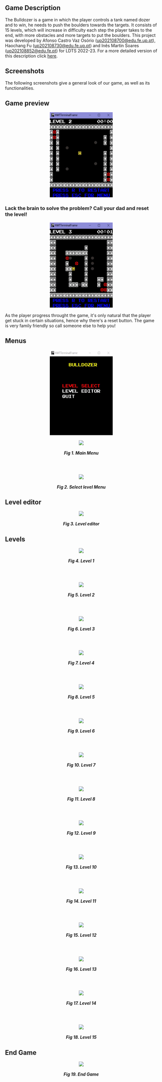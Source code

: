 ## Game Description

The Bulldozer is a game in which the player controls a tank named dozer and to win, he needs to push the boulders towards the targets. It consists of 15 levels, which will increase in difficulty each step the player takes to the end, with more obstacles and more targets to put the boulders.
This project was developed by Afonso Castro Vaz Osório (up202108700@edu.fe.up.pt), Haochang Fu (up202108730@edu.fe.up.pt) and Inês Martin Soares (up202108852@edu.fe.pt) for LDTS 2022-23.
For a more detailed version of this description click [here](./docs/README.md).

## Screenshots

The following screenshots give a general look of our game, as well as its functionalities.

## Game preview

<p align="center" justify="center">
<img src= "Docs/Gifs/play.gif" width="208" height="280"/>
</p>

### Lack the brain to solve the problem? Call your dad and **reset the level**!

<p align="center" justify="center">
<img src= "Docs/Gifs/reset.gif" width="208" height="280"/>
</p>
As the player progress throught the game, it's only natural that the player get stuck in certain situations, hence why there's a reset button. The game is very family friendly so call someone else to help you!

## Menus

<p align="center" justify="center">
<img src= "Docs/Gifs/SelectLevel.gif" width="208" height="280"/>
</p>

<p align="center" justify="center">
  <img src="Docs/Images/Screenshots/Captura de ecrã de 2022-12-21 21-19-26.png"/>
</p>
<p align="center">
  <b><i>Fig 1. Main Menu </i></b>
</p>  

<br>
<br />

<p align="center" justify="center">
  <img src="Docs/Images/Screenshots/Captura de ecrã de 2022-12-21 21-19-30.png"/>
</p>
<p align="center">
  <b><i>Fig 2. Select level Menu </i></b>  
</p>  

## Level editor

<p align="center" justify="center">
  <img src="Docs/Images/Screenshots/Captura de ecrã de 2022-12-21 21-19-37.png"/>
</p>
<p align="center">
  <b><i>Fig 3. Level editor </i></b>
</p>

## Levels

<p align="center" justify="center">
  <img src="Docs/Images/Screenshots/Captura de ecrã de 2022-12-21 21-13-43.png"/>
</p>
<p align="center">
  <b><i>Fig 4. Level 1 </i></b>
</p>

<br>
<br />

<p align="center" justify="center">
  <img src="Docs/Images/Screenshots/Captura de ecrã de 2022-12-21 21-15-31.png"/>
</p>
<p align="center">
  <b><i>Fig 5. Level 2 </i></b>
</p>

<br>
<br />

<p align="center" justify="center">
  <img src="Docs/Images/Screenshots/Captura de ecrã de 2022-12-21 21-15-44.png"/>
</p>
<p align="center">
  <b><i>Fig 6. Level 3 </i></b>
</p>

<br>
<br />

<p align="center" justify="center">
  <img src="Docs/Images/Screenshots/Captura de ecrã de 2022-12-21 21-15-52.png"/>
</p>
<p align="center">
  <b><i>Fig 7. Level 4 </i></b>
</p>

<br>
<br />

<p align="center" justify="center">
  <img src="Docs/Images/Screenshots/Captura de ecrã de 2022-12-21 21-16-02.png"/>
</p>
<p align="center">
  <b><i>Fig 8. Level 5 </i></b>
</p>

<br>
<br />

<p align="center" justify="center">
  <img src="Docs/Images/Screenshots/Captura de ecrã de 2022-12-21 21-16-11.png"/>
</p>
<p align="center">
  <b><i>Fig 9. Level 6 </i></b>
</p>

<br>
<br />

<p align="center" justify="center">
  <img src="Docs/Images/Screenshots/Captura de ecrã de 2022-12-21 21-16-59.png"/>
</p>
<p align="center">
  <b><i>Fig 10. Level 7 </i></b>
</p>

<br>
<br />

<p align="center" justify="center">
  <img src="Docs/Images/Screenshots/Captura de ecrã de 2022-12-21 21-17-08.png"/>
</p>
<p align="center">
  <b><i>Fig 11. Level 8 </i></b>
</p>

<br>
<br />

<p align="center" justify="center">
  <img src="Docs/Images/Screenshots/Captura de ecrã de 2022-12-21 21-17-15.png"/>
</p>
<p align="center">
  <b><i>Fig 12. Level 9 </i></b>
</p>

<br>
<br />

<p align="center" justify="center">
  <img src="Docs/Images/Screenshots/Captura de ecrã de 2022-12-21 21-17-24.png"/>
</p>
<p align="center">
  <b><i>Fig 13. Level 10 </i></b>
</p>

<br>
<br />

<p align="center" justify="center">
  <img src="Docs/Images/Screenshots/Captura de ecrã de 2022-12-21 21-17-48.png"/>
</p>
<p align="center">
  <b><i>Fig 14. Level 11 </i></b>
</p>

<br>
<br />

<p align="center" justify="center">
  <img src="Docs/Images/Screenshots/Captura de ecrã de 2022-12-21 21-17-57.png"/>
</p>
<p align="center">
  <b><i>Fig 15. Level 12 </i></b>
</p>

<br>
<br />

<p align="center" justify="center">
  <img src="Docs/Images/Screenshots/Captura de ecrã de 2022-12-21 21-18-05.png"/>
</p>
<p align="center">
  <b><i>Fig 16. Level 13 </i></b>
</p>

<br>
<br />

<p align="center" justify="center">
  <img src="Docs/Images/Screenshots/Captura de ecrã de 2022-12-21 21-18-24.png"/>
</p>
<p align="center">
  <b><i>Fig 17. Level 14 </i></b>
</p>

<br>
<br />

<p align="center" justify="center">
  <img src="Docs/Images/Screenshots/Captura de ecrã de 2022-12-21 21-18-33.png"/>
</p>
<p align="center">
  <b><i>Fig 18. Level 15 </i></b>
</p>

## End Game

<p align="center" justify="center">
  <img src="Docs/Images/Screenshots/Captura de ecrã de 2022-12-21 21-18-57.png"/>
</p>
<p align="center">
  <b><i>Fig 19. End Game </i></b>
</p>
